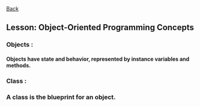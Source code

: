 [Back](../index.md)

## Lesson: Object-Oriented Programming Concepts

### Objects :
#### Objects have state and behavior, represented by instance variables and methods.

### Class :
### A class is the blueprint for an object.
